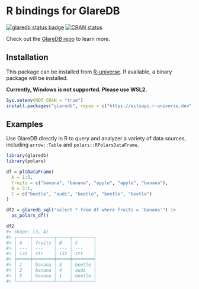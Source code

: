 
<!-- README.md is generated from README.Rmd. Please edit that file -->

# R bindings for GlareDB

<!-- badges: start -->

[![glaredb status
badge](https://eitsupi.r-universe.dev/badges/glaredb)](https://eitsupi.r-universe.dev/glaredb)
[![CRAN
status](https://www.r-pkg.org/badges/version/glaredb)](https://CRAN.R-project.org/package=glaredb)
<!-- badges: end -->

Check out the [GlareDB repo](https://github.com/GlareDB/glaredb) to
learn more.

## Installation

This package can be installed from
[R-universe](https://prql.r-universe.dev/prqlr). If available, a binary
package will be installed.

**Currently, Windows is not supported. Please use WSL2.**

``` r
Sys.setenv(NOT_CRAN = "true")
install.packages("glaredb", repos = c("https://eitsupi.r-universe.dev", options("repos")))
```

## Examples

Use GlareDB directly in R to query and analyzer a variety of data
sources, including `arrow::Table` and `polars::RPolarsDataFrame`.

``` r
library(glaredb)
library(polars)

df = pl$DataFrame(
  A = 1:5,
  fruits = c("banana", "banana", "apple", "apple", "banana"),
  B = 5:1,
  C = c("beetle", "audi", "beetle", "beetle", "beetle")
)

df2 = glaredb_sql("select * from df where fruits = 'banana'") |>
  as_polars_df()

df2
#> shape: (3, 4)
#> ┌─────┬────────┬─────┬────────┐
#> │ A   ┆ fruits ┆ B   ┆ C      │
#> │ --- ┆ ---    ┆ --- ┆ ---    │
#> │ i32 ┆ str    ┆ i32 ┆ str    │
#> ╞═════╪════════╪═════╪════════╡
#> │ 1   ┆ banana ┆ 5   ┆ beetle │
#> │ 2   ┆ banana ┆ 4   ┆ audi   │
#> │ 5   ┆ banana ┆ 1   ┆ beetle │
#> └─────┴────────┴─────┴────────┘
```
